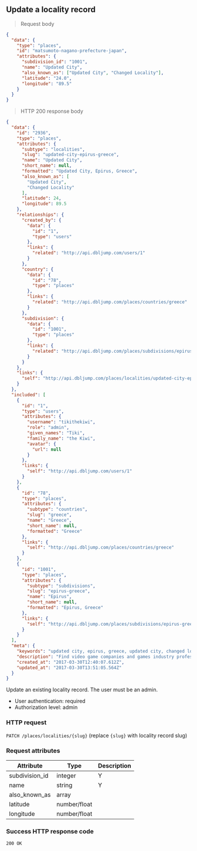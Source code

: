 ## <a name="localities_update"></a>Update a locality record

> Request body

```JSON
{
  "data": {
    "type": "places",
    "id": "matsumoto-nagano-prefecture-japan",
    "attributes": {
      "subdivision_id": "1001",
      "name": "Updated City",
      "also_known_as": ["Updated City", "Changed Locality"],
      "latitude": "24.0",
      "longitude": "89.5"
    }
  }
}
```

> HTTP 200 response body

```JSON
{
  "data": {
    "id": "2936",
    "type": "places",
    "attributes": {
      "subtype": "localities",
      "slug": "updated-city-epirus-greece",
      "name": "Updated City",
      "short_name": null,
      "formatted": "Updated City, Epirus, Greece",
      "also_known_as": [
        "Updated City",
        "Changed Locality"
      ],
      "latitude": 24,
      "longitude": 89.5
    },
    "relationships": {
      "created_by": {
        "data": {
          "id": "1",
          "type": "users"
        },
        "links": {
          "related": "http://api.dbljump.com/users/1"
        }
      },
      "country": {
        "data": {
          "id": "78",
          "type": "places"
        },
        "links": {
          "related": "http://api.dbljump.com/places/countries/greece"
        }
      },
      "subdivision": {
        "data": {
          "id": "1001",
          "type": "places"
        },
        "links": {
          "related": "http://api.dbljump.com/places/subdivisions/epirus-greece"
        }
      }
    },
    "links": {
      "self": "http://api.dbljump.com/places/localities/updated-city-epirus-greece"
    }
  },
  "included": [
    {
      "id": "1",
      "type": "users",
      "attributes": {
        "username": "tikithekiwi",
        "role": "admin",
        "given_names": "Tiki",
        "family_name": "the Kiwi",
        "avatar": {
          "url": null
        }
      },
      "links": {
        "self": "http://api.dbljump.com/users/1"
      }
    },
    {
      "id": "78",
      "type": "places",
      "attributes": {
        "subtype": "countries",
        "slug": "greece",
        "name": "Greece",
        "short_name": null,
        "formatted": "Greece"
      },
      "links": {
        "self": "http://api.dbljump.com/places/countries/greece"
      }
    },
    {
      "id": "1001",
      "type": "places",
      "attributes": {
        "subtype": "subdivisions",
        "slug": "epirus-greece",
        "name": "Epirus",
        "short_name": null,
        "formatted": "Epirus, Greece"
      },
      "links": {
        "self": "http://api.dbljump.com/places/subdivisions/epirus-greece"
      }
    }
  ],
  "meta": {
    "keywords": "updated city, epirus, greece, updated city, changed locality, city, town, place, dbljump, video games, pc games, gaming",
    "description": "Find video game companies and games industry professionals from Updated City, Epirus, Greece at Dbljump.",
    "created_at": "2017-03-30T12:40:07.612Z",
    "updated_at": "2017-03-30T13:51:05.564Z"
  }
}
```

Update an existing locality record. The user must be an admin.

* User authentication: required
* Authorization level: admin

### HTTP request

`PATCH /places/localities/{slug}` (replace `{slug}` with locality record slug)

### Request attributes

Attribute | Type | Description
--------- | ---- | -----------
subdivision_id | integer | Y | ID of parent subdivision.
name | string | Y | 2-250 chars. English-language common name, e.g. 'Los Angeles'.
also_known_as | array | | Members must be 2-50 char strings. E.g. `['LA', 'City of Angels']`.
latitude | number/float | | Between -90 and 90.
longitude | number/float | | Between -180 and 180.

### Success HTTP response code

`200 OK`
